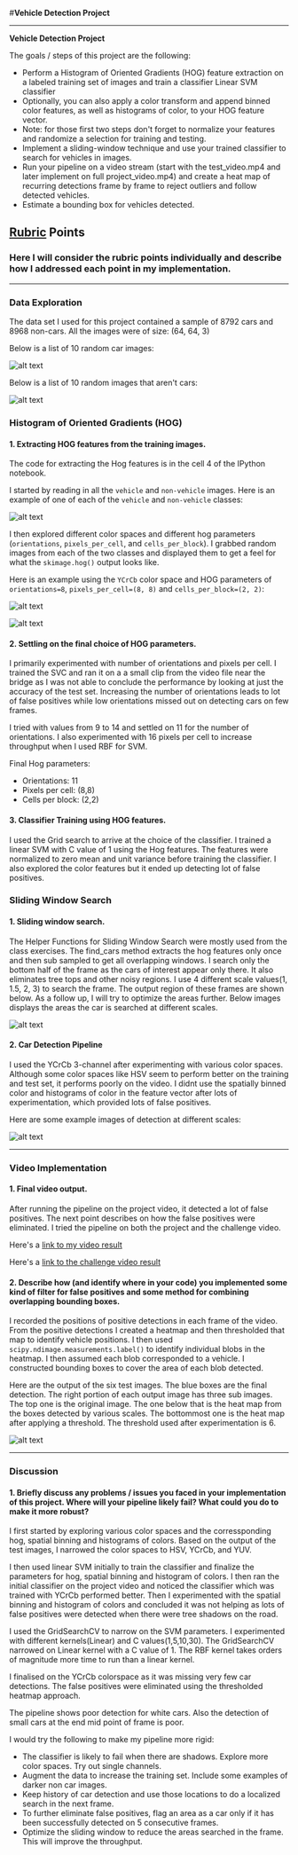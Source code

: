 #**Vehicle Detection Project**

---

**Vehicle Detection Project**

The goals / steps of this project are the following:

* Perform a Histogram of Oriented Gradients (HOG) feature extraction on a labeled training set of images and train a classifier Linear SVM classifier
* Optionally, you can also apply a color transform and append binned color features, as well as histograms of color, to your HOG feature vector. 
* Note: for those first two steps don't forget to normalize your features and randomize a selection for training and testing.
* Implement a sliding-window technique and use your trained classifier to search for vehicles in images.
* Run your pipeline on a video stream (start with the test_video.mp4 and later implement on full project_video.mp4) and create a heat map of recurring detections frame by frame to reject outliers and follow detected vehicles.
* Estimate a bounding box for vehicles detected.

[//]: # (Image References)
[image1]: ./examples/car_examples.png
[image2]: ./examples/notcar_examples.png
[image3]: ./examples/car_not_car_img.png
[image4]: ./examples/car_hog.png
[image5]: ./examples/notcar_hog.png
[image6]: ./examples/sliding_window_scales.png
[image7]: ./examples/output_boxes.png
[image8]: ./examples/test_outputs.png
[video1]: ./test_videos_output/project_video.mp4
[video1]: ./test_videos_output/challenge_video.mp4

## [Rubric](https://review.udacity.com/#!/rubrics/513/view) Points
### Here I will consider the rubric points individually and describe how I addressed each point in my implementation.  

---

### Data Exploration
The data set I used for this project contained a sample of 8792  cars and 8968  non-cars.
All the images were of size:  (64, 64, 3)

Below is a list of 10 random car images:

![alt text][image1]

Below is a list of 10 random images that aren't cars:

![alt text][image2]
 
### Histogram of Oriented Gradients (HOG)

#### 1. Extracting HOG features from the training images.

The code for extracting the Hog features is in the cell 4 of the IPython notebook.  

I started by reading in all the `vehicle` and `non-vehicle` images.  Here is an example of one of each of the `vehicle` and `non-vehicle` classes:

![alt text][image3]

I then explored different color spaces and different hog parameters (`orientations`, `pixels_per_cell`, and `cells_per_block`).  I grabbed random images from each of the two classes and displayed them to get a feel for what the `skimage.hog()` output looks like.

Here is an example using the `YCrCb` color space and HOG parameters of `orientations=8`, `pixels_per_cell=(8, 8)` and `cells_per_block=(2, 2)`:


![alt text][image4]

![alt text][image5]

#### 2. Settling on the final choice of HOG parameters.

I primarily experimented with number of orientations and pixels per cell. 
I trained the SVC and ran it on a a small clip from the video file near the bridge as I was not able to conclude the performance by looking at just the accuracy of the test set.
Increasing the number of orientations leads to lot of false positives while low orientations missed out on detecting cars on few frames.

I tried with values from 9 to 14 and settled on 11 for the number of orientations.
I also experimented with 16 pixels per cell to increase throughput when I used RBF for SVM.

Final Hog parameters:
* Orientations: 11
* Pixels per cell: (8,8)
* Cells per block: (2,2)


#### 3. Classifier Training using HOG features.

I used the Grid search to arrive at the choice of the classifier. 
I trained a linear SVM with C value of 1 using the Hog features. 
The features were normalized to zero mean and unit variance before training the classifier.
I also explored the color features but it ended up detecting lot of false positives.

### Sliding Window Search

#### 1. Sliding window search.

The Helper Functions for Sliding Window Search were mostly used from the class exercises. 
The find_cars method extracts the hog features only once and then sub sampled to get all overlapping windows.
I search only the bottom half of the frame as the cars of interest appear only there. It also eliminates tree tops and other noisy regions.
I use 4 different scale values(1, 1.5, 2, 3) to search the frame. The output region of these frames are shown below.
As a follow up, I will try to optimize the areas further. 
Below images displays the areas the car is searched at different scales.

![alt text][image6]

#### 2. Car Detection Pipeline

I used the YCrCb 3-channel after experimenting with various color spaces. Although some color spaces like HSV seem to perform better on the training and test set, it performs poorly on the video.
I didnt use the spatially binned color and histograms of color in the feature vector after lots of experimentation, which provided lots of false positives. 


Here are some example images of detection at different scales:

![alt text][image7]

---

### Video Implementation

#### 1. Final video output.  

After running the pipeline on the project video, it detected a lot of false positives. The next point describes on how the false positives were eliminated.
I tried the pipeline on both the project and the challenge video.

Here's a [link to my video result](./test_videos_output/project_video.mp4)

Here's a [link to the challenge video result](./test_videos_output/challenge_video.mp4)


#### 2. Describe how (and identify where in your code) you implemented some kind of filter for false positives and some method for combining overlapping bounding boxes.

I recorded the positions of positive detections in each frame of the video.  From the positive detections I created a heatmap and then thresholded that map to identify vehicle positions.  I then used `scipy.ndimage.measurements.label()` to identify individual blobs in the heatmap.  I then assumed each blob corresponded to a vehicle.  I constructed bounding boxes to cover the area of each blob detected.  


Here are the output of the six test images. The blue boxes are the final detection. The right portion of each output image has three sub images. The top one is the original image. The one below that is the heat map from the boxes detected by various scales. The bottommost one is the heat map after applying a threshold.
The threshold used after experimentation is 6.


![alt text][image8]


---

### Discussion

#### 1. Briefly discuss any problems / issues you faced in your implementation of this project.  Where will your pipeline likely fail?  What could you do to make it more robust?

I first started by exploring various color spaces and the corressponding hog, spatial binning and histograms of colors.
Based on the output of the test images, I narrowed the color spaces to HSV, YCrCb, and YUV. 

I then used linear SVM initially to train the classifier and finalize the parameters for hog, spatial binning and histogram of colors.
I then ran the initial classifier on the project video and noticed the classifier which was trained with YCrCb performed better.
Then I experimented with the spatial binning and histogram of colors and concluded it was not helping as lots of false positives were detected when there were tree shadows on the road.

I used the GridSearchCV to narrow on the SVM parameters. I experimented with different kernels(Linear) and C values(1,5,10,30).
The GridSearchCV narrowed on Linear kernel with a C value of 1. The RBF kernel takes orders of magnitude more time to run than a linear kernel.
 
I finalised on the YCrCb colorspace as it was missing very few car detections. 
The false positives were eliminated using the thresholded heatmap approach.

The pipeline shows poor detection for white cars. Also the detection of small cars at the end mid point of frame is poor.

I would try the following to make my pipeline more rigid:
* The classifier is likely to fail when there are shadows. Explore more color spaces. Try out single channels.
* Augment the data to increase the training set. Include some examples of darker non car images.
* Keep history of car detection and use those locations to do a localized search in the next frame.
* To further eliminate false positives, flag an area as a car only if it has been successfully detected on 5 consecutive frames.
* Optimize the sliding window to reduce the areas searched in the frame. This will improve the throughput. 

